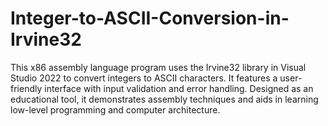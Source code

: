 # Integer-to-ASCII-Conversion-in-Irvine32
This x86 assembly language program uses the Irvine32 library in Visual Studio 2022 to convert integers to ASCII characters. It features a user-friendly interface with input validation and error handling. Designed as an educational tool, it demonstrates assembly techniques and aids in learning low-level programming and computer architecture.

